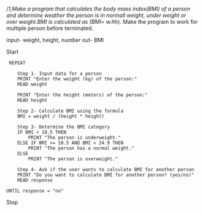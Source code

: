 /*1,Make a program that calculates the body mass index(BMI) of a person and determine weather the person is in normall weight,
under weight or over weight.BMI is calculated as (BMI= w.h*h). Make the program to work for multiple person before terminated.

input- weight, height, number
out- BMI

  
Start

     REPEAT 
     
        Step 1- Input data for a person
        PRINT "Enter the weight (kg) of the person:"
        READ weight

        PRINT "Enter the height (meters) of the person:"
        READ height

        Step 2- Calculate BMI using the formula
        BMI = weight / (height * height)

        Step 3- Determine the BMI category
        IF BMI < 18.5 THEN
            PRINT "The person is underweight."
        ELSE IF BMI >= 18.5 AND BMI < 24.9 THEN
            PRINT "The person has a normal weight."
        ELSE
            PRINT "The person is overweight."

        Step 4- Ask if the user wants to calculate BMI for another person
        PRINT "Do you want to calculate BMI for another person? (yes/no)"
        READ response

    UNTIL response = "no"
Stop


      
